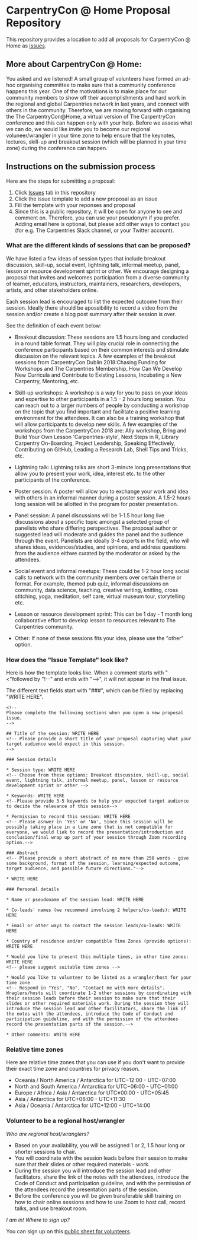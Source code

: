 # CarpentryCon @ Home Proposal Repository

This repository provides a location to add all proposals for CarpentryCon @ Home as [issues]().

## More about CarpentryCon @ Home:

You asked and we listened! A small group of volunteers have formed an ad-hoc organising committee to make sure that a community conference happens this year. One of the motivations is to make place for our community members to show off their accomplishments and hard work in the regional and global Carpentries network in last years, and connect with others in the community. Therefore, we are moving forward with organising the The CarpentryCon@Home, a virtual version of The CarpentryCon conference and this can happen only with your help. Before we assess what we can do, we would like invite you to become our regional voluneer/wrangler in your time zone to help ensure that the keynotes, lectures, skill-up and breakout session (which will be planned in your time zone) during the conference can happen. 			

## Instructions on the submission process

Here are the steps for submitting a proposal:

1. Click [Issues](https://github.com/carpentrycon/carpentryconhome-proposals/issues) tab in this repository
2. Click the issue template to add a new proposal as an issue
3. Fill the template with your reponses and proposal
4. Since this is a public repository, it will be open for anyone to see and comment on. Therefore, you can use your pseudonym if you prefer. Adding email here is optional, but please add other ways to contact you (for e.g. The Carpentries Slack channel, or your Twitter account). 

### What are the different kinds of sessions that can be proposed?

We have listed a few ideas of session types that include breakout discussion, skill-up, social event, lightning talk, informal meetup, panel, lesson or resource development sprint or other. 
We encourage designing a proposal that invites and welcomes participation from a diverse community of learner, educators, instructors, maintainers, researchers, developers, artists, and other stakeholders online.

Each session lead is encouraged to list the expected outcome from their session. Ideally there should be apossibility to record a video from the session and/or create a blog post summary after their session is over.

See the definition of each event below:

* Breakout discussion: These sessions are 1.5 hours long and conducted in a round table format. They will play crucial role in connecting the conference participants based on their common interests and stimulate discussion on the relevant topics. A few examples of the breakout sessions from CarpentryCon Dublin 2018:Chasing Funding for Workshops and The Carpentries Membership, How Can We Develop New Curricula and Contribute to Existing Lessons, Incubating a New Carpentry, Mentoring, etc. 

* Skill-up workshops: A workshop is a way for you to pass on your ideas and expertise to other participants in a 1.5 - 2 hours long session. You can reach out to a larger numbers of people by conducting a workshop on the topic that you find important and facilitate a positive learning environment for the attendees. It can also be a training workshop that will allow participants to develop new skills. A few examples of the workshops from the CarpentryCon 2018 are: Ally workshop, Bring and Build Your Own Lesson 'Carpentries-style', Next Steps in R, Library Carpentry On-Boarding, Project Leadership, Speaking Effectively, Contributing on GitHub, Leading a Research Lab, Shell Tips and Tricks, etc.

* Lightning talk: Lightning talks are short 3-minute long presentations that allow you to present your work, idea, interest etc. to the other participants of the conference.

* Poster session: A poster will allow you to exchange your work and idea with others in an informal manner during a poster session. A 1.5-2 hours long session will be allotted in the program for poster presentation.

* Panel session: A panel discussions will be 1-1.5 hour long live discussions about a specific topic amongst a selected group of panelists who share differing perspectives. The proposal author or suggested lead will moderate and guides the panel and the audience through the event. Panelists are ideally 3-4 experts in the field, who will shares ideas, evidences/studies, and opinions, and address questions from the audience eithwe curated by the moderator or asked by the attendees.

* Social event and informal meetups: These could be 1-2 hour long social calls to network with the community members over certain theme or format. For example, themed pub quiz, informal discussions on community, data science, teaching, creative writing, knitting, cross stitching, yoga, meditation, self care, virtual museum tour, storytelling etc.

* Lesson or resource development sprint: This can be 1 day - 1 month long collaborative effort to develop lesson to resources relevant to The Carpentries community. 

* Other: If none of these sessions fits your idea, please use the "other" option.

### How does the "Issue Template" look like?

Here is how the template looks like.
When a comment starts with "<"followed by "!--" and ends with "-->", it will not appear in the final issue.

The different text fields start with "###", which can be filled by replacing "WRITE HERE".

```
<!--
Please complete the following sections when you open a new proposal issue.
-->

## Title of the session: WRITE HERE
<!-- Please provide a short title of your proposal capturing what your target audience would expect in this session.
-->

### Session details

* Session type: WRITE HERE 
<!-- Choose from these options: Breakout discussion, skill-up, social event, lightning talk, informal meetup, panel, lesson or resource development sprint or other -->

* Keywords: WRITE HERE 
<!--Please provide 3-5 keywords to help your expected target audience to decide the relevance of this session-->

* Permission to record this session: WRITE HERE 
<!-- Please asnwer in 'Yes' or 'No', Since this session will be possibly taking place in a time zone that is not compatible for everyone, we would liek to record the presentation/introduction and conclusion/final wrap up part of your session through Zoom recording option.-->

### Abstract
<!-- Please provide a short abstract of no more than 250 words - give some background, format of the session, learning/expected outcome, target audience, and possible future directions."-->

* WRITE HERE

### Personal details

* Name or pseudoname of the session lead: WRITE HERE

* Co-leads' names (we recommend involving 2 helpers/co-leads): WRITE HERE

* Email or other ways to contact the session leads/co-leads: WRITE HERE

* Country of residence and/or compatible Time Zones (provide options): WRITE HERE

* Would you like to present this multiple times, in other time zones: WRITE HERE 
<!-- please suggest suitable time zones -->

* Would you like to volunteer to be listed as a wrangler/host for your time zone 
<!-- Respond in "Yes", "No", "Contact me with more details". Wraglers/hosts will coordinate 1-2 other sessions by coordinating with their session leads before their session to make sure that their slides or other required materials work. During the session they will introduce the session lead and other facilitators, share the link of the notes with the attendees, introduce the Code of Conduct and participation guideline, and with the permission of the attendees record the presentation parts of the session.-->

* Other comments: WRITE HERE

```

### Relative time zones

Here are relative time zones that you can use if you don't want to provide their exact time zone and countries for privacy reason.

- Oceania / North America / Antarctica for UTC−12:00 - UTC−07:00
- North and South America / Antarctica for UTC−06:00 -
UTC−01:00
- Europe / Africa / Asia / Antarctica for UTC±00:00 - UTC+05:45
- Asia / Antarctica for UTC+06:00 -
UTC+11:30
- Asia / Oceania / Antarctica for UTC+12:00 -
UTC+14:00

### Volunteer to be a regional host/wrangler

*Who are regional host/wranglers?*

- Based on your availability, you will be assigned 1 or 2, 1.5 hour long or shorter sessions to chair. 
- You will coordinate with the session leads before their session to make sure that their slides or other required materials - work. 
- During the session you will introduce the session lead and other facilitators, share the link of the notes with the attendees, introduce the Code of Conduct and participation guideline, and with the permission of the attendees record the presentation parts of the session. 
- Before the conference you will be given transferable skill training on how to chair online sessions and how to use Zoom to host call, record talks, and use breakout room.

*I am in! Where to sign up?*

You can sign up on this [public sheet for volunteers](https://docs.google.com/spreadsheets/d/13ONzgvIilIy1T_9ad_CDFmSGR_VjqEXTKyz1fit9iXA/edit?usp=sharing).
